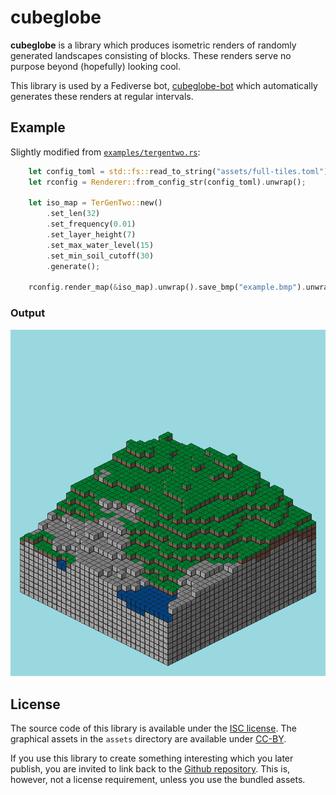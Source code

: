 # cubeglobe

**cubeglobe** is a library which produces isometric renders of randomly generated landscapes consisting of blocks. These renders serve no purpose beyond (hopefully) looking cool. 

This library is used by a Fediverse bot, [cubeglobe-bot](https://github.com/DeeUnderscore/cubeglobe-bot) which automatically generates these renders at regular intervals.

## Example
Slightly modified from [`examples/tergentwo.rs`](examples/tergentwo.rs): 

```rust
    let config_toml = std::fs::read_to_string("assets/full-tiles.toml").unwrap();
    let rconfig = Renderer::from_config_str(config_toml).unwrap();

    let iso_map = TerGenTwo::new()
        .set_len(32)
        .set_frequency(0.01)
        .set_layer_height(7)
        .set_max_water_level(15)
        .set_min_soil_cutoff(30)
        .generate();

    rconfig.render_map(&iso_map).unwrap().save_bmp("example.bmp").unwrap()
```

### Output
![An example render from cubeglobe](example.png "An example render")

## License
The source code of this library is available under the [ISC license](LICENSE). The graphical assets in the `assets` directory are available under [CC-BY](http://creativecommons.org/licenses/by/3.0/). 

If you use this library to create something interesting which you later publish, you are invited to link back to the [Github repository](https://github.com/DeeUnderscore/cubeglobe). This is, however, not a license requirement, unless you use the bundled assets. 
